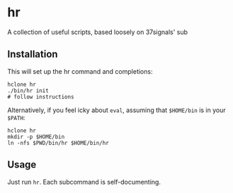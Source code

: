 # hr

A collection of useful scripts, based loosely on 37signals' sub

## Installation

This will set up the hr command and completions:

    hclone hr
    ./bin/hr init
    # follow instructions

Alternatively, if you feel icky about `eval`, assuming that `$HOME/bin`
is in your `$PATH`:

    hclone hr
    mkdir -p $HOME/bin
    ln -nfs $PWD/bin/hr $HOME/bin/hr

## Usage

Just run `hr`. Each subcommand is self-documenting.
